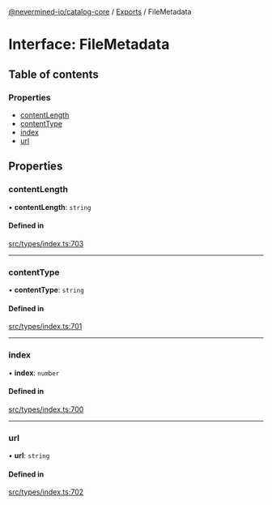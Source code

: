 [@nevermined-io/catalog-core](../README.md) / [Exports](../modules.md) / FileMetadata

# Interface: FileMetadata

## Table of contents

### Properties

- [contentLength](FileMetadata.md#contentlength)
- [contentType](FileMetadata.md#contenttype)
- [index](FileMetadata.md#index)
- [url](FileMetadata.md#url)

## Properties

### contentLength

• **contentLength**: `string`

#### Defined in

[src/types/index.ts:703](https://github.com/nevermined-io/components-catalog/blob/122c81c/lib/src/types/index.ts#L703)

___

### contentType

• **contentType**: `string`

#### Defined in

[src/types/index.ts:701](https://github.com/nevermined-io/components-catalog/blob/122c81c/lib/src/types/index.ts#L701)

___

### index

• **index**: `number`

#### Defined in

[src/types/index.ts:700](https://github.com/nevermined-io/components-catalog/blob/122c81c/lib/src/types/index.ts#L700)

___

### url

• **url**: `string`

#### Defined in

[src/types/index.ts:702](https://github.com/nevermined-io/components-catalog/blob/122c81c/lib/src/types/index.ts#L702)
